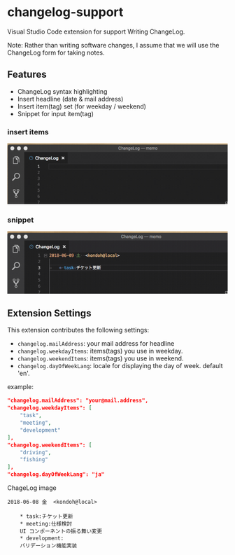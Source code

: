 # changelog-support

Visual Studio Code extension for support Writing ChangeLog.

Note:
Rather than writing software changes, I assume that we will use the ChangeLog form for taking notes.

## Features

- ChangeLog syntax highlighting
- Insert headline (date & mail address)
- Insert item(tag) set (for weekday / weekend)
- Snippet for input item(tag)

### insert items

![insert](./asset/insert.gif)

### snippet

![snippet](./asset/snippet.gif)

## Extension Settings

This extension contributes the following settings:

- `changelog.mailAddress`: your mail address for headline
- `changelog.weekdayItems`: items(tags) you use in weekday.
- `changelog.weekendItems`: items(tags) you use in weekend.
- `changelog.dayOfWeekLang`: locale for displaying the day of week. default 'en'.

example:
```json
"changelog.mailAddress": "your@mail.address",
"changelog.weekdayItems": [
    "task",
    "meeting",
    "development"
],
"changelog.weekendItems": [
    "driving",
    "fishing"
],
"changelog.dayOfWeekLang": "ja"
```

ChageLog image

```
2018-06-08 金  <kondoh@local>

	* task:チケット更新
	* meeting:仕様検討
	UI コンポーネントの振る舞い変更
	* development:
	バリデーション機能実装
```
